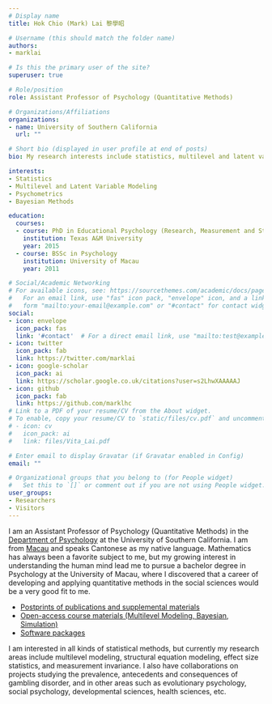 ```yaml
---
# Display name
title: Hok Chio (Mark) Lai 黎學昭

# Username (this should match the folder name)
authors:
- marklai

# Is this the primary user of the site?
superuser: true

# Role/position
role: Assistant Professor of Psychology (Quantitative Methods)

# Organizations/Affiliations
organizations:
- name: University of Southern California
  url: ""

# Short bio (displayed in user profile at end of posts)
bio: My research interests include statistics, multilevel and latent variable models, and psychometrics.

interests:
- Statistics
- Multilevel and Latent Variable Modeling
- Psychometrics
- Bayesian Methods

education:
  courses:
  - course: PhD in Educational Psychology (Research, Measurement and Statistics)
    institution: Texas A&M University
    year: 2015
  - course: BSSc in Psychology
    institution: University of Macau
    year: 2011

# Social/Academic Networking
# For available icons, see: https://sourcethemes.com/academic/docs/page-builder/#icons
#   For an email link, use "fas" icon pack, "envelope" icon, and a link in the
#   form "mailto:your-email@example.com" or "#contact" for contact widget.
social:
- icon: envelope
  icon_pack: fas
  link: '#contact'  # For a direct email link, use "mailto:test@example.org".
- icon: twitter
  icon_pack: fab
  link: https://twitter.com/marklai
- icon: google-scholar
  icon_pack: ai
  link: https://scholar.google.co.uk/citations?user=s2LhwXAAAAAJ
- icon: github
  icon_pack: fab
  link: https://github.com/marklhc
# Link to a PDF of your resume/CV from the About widget.
# To enable, copy your resume/CV to `static/files/cv.pdf` and uncomment the lines below.
# - icon: cv
#   icon_pack: ai
#   link: files/Vita_Lai.pdf

# Enter email to display Gravatar (if Gravatar enabled in Config)
email: ""

# Organizational groups that you belong to (for People widget)
#   Set this to `[]` or comment out if you are not using People widget.
user_groups:
- Researchers
- Visitors
---
```


I am an Assistant Professor of Psychology (Quantitative Methods) in the
[Department of Psychology](https://dornsife.usc.edu/psyc/) at the University of
Southern California. I am from [Macau](https://en.wikipedia.org/?title=Macau) and speaks Cantonese as
my native language. Mathematics has always been a favorite subject to me, but my
growing interest in understanding the human mind lead me to pursue a bachelor
degree in Psychology at the University of Macau, where I discovered that a
career of developing and applying quantitative methods in the social sciences
would be a very good fit to me.

- [Postprints of publications and supplemental materials](publication/)
- [Open-access course materials (Multilevel Modeling, Bayesian, Simulation)](courses/)
- [Software packages](#projects)

I am interested in all kinds of statistical methods, but currently my research
areas include multilevel modeling, structural equation modeling, effect size
statistics, and measurement invariance. I also have collaborations on projects
studying the prevalence, antecedents and consequences of gambling disorder, and
in other areas such as evolutionary psychology, social psychology, developmental
sciences, health sciences, etc.

<!--

{{% alert note %}}
I plan to take a Ph.D. student interested in quantitative and statistical
methods (including but not limited to: multilevel modeling, structural equation
modeling, effect size estimation, psychometrics, and statistical learning) in 
the 2021-2022 academic year. 

To learn more about the doctoral program at USC and speak to a program advisor, check out the [Preview Day](https://dornsife.usc.edu/psyc/preview-day/) event. 

<button name="fit" onclick="window.open('{{< relref "/content/post/2020-06-19-potential-fit-and-application-tips.en.md">}}');">Potential Fit and Tips</button>
<button name="usc-admit" onclick="window.open('https://dornsife.usc.edu/admission/apply');">Apply</button>
{{% /alert %}}

-->
